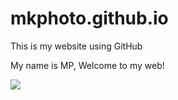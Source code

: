 # mkphoto.github.io

This is my website using GitHub

My name is MP, Welcome to my web!

![](https://media.giphy.com/media/v1.Y2lkPTc5MGI3NjExZ3lsMm43Z2o2M3Vud3VqaDd4YXY0MG0zZ3lqazltNDRuOHJ2YTR5cSZlcD12MV9pbnRlcm5hbF9naWZfYnlfaWQmY3Q9Zw/l3fQnAa8cHBgzVQFq/giphy.gif)


